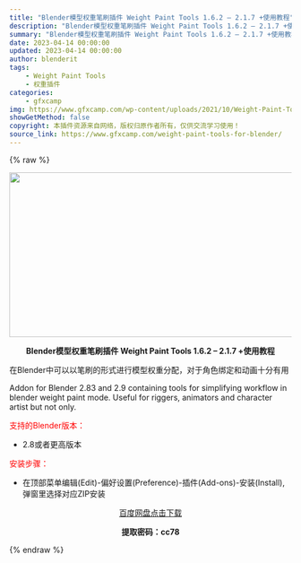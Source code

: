```yaml
---
title: "Blender模型权重笔刷插件 Weight Paint Tools 1.6.2 – 2.1.7 +使用教程"
description: "Blender模型权重笔刷插件 Weight Paint Tools 1.6.2 – 2.1.7 +使用教程 在Blender中可以以笔刷的形式进行模型权重分配，对于角色绑定和动画十分有用 Addon..."
summary: "Blender模型权重笔刷插件 Weight Paint Tools 1.6.2 – 2.1.7 +使用教程 在Blender中可以以笔刷的形式进行模型权重分配，对于角色绑定和动画十分有用 Addon..."
date: 2023-04-14 00:00:00
updated: 2023-04-14 00:00:00
author: blenderit
tags: 
    - Weight Paint Tools
    - 权重插件
categories:
    - gfxcamp
img: https://www.gfxcamp.com/wp-content/uploads/2021/10/Weight-Paint-Tools.jpg
showGetMethod: false
copyright: 本插件资源来自网络，版权归原作者所有，仅供交流学习使用！
source_link: https://www.gfxcamp.com/weight-paint-tools-for-blender/
---
```


{% raw %}
<div><p><img decoding="async" class="aligncenter size-full wp-image-98950" src="https://www.gfxcamp.com/wp-content/uploads/2021/10/Weight-Paint-Tools.jpg" data-src="https://www.gfxcamp.com/wp-content/uploads/2021/10/Weight-Paint-Tools.jpg" alt="" width="590" height="294" data-srcset="https://www.gfxcamp.com/wp-content/uploads/2021/10/Weight-Paint-Tools.jpg 590w, https://www.gfxcamp.com/wp-content/uploads/2021/10/Weight-Paint-Tools-150x75.jpg 150w" data-sizes="(max-width: 590px) 100vw, 590px"></p><p style="text-align: center;"><strong>Blender模型权重笔刷插件 Weight Paint Tools 1.6.2 – 2.1.7 +使用教程</strong></p><p>在Blender中可以以笔刷的形式进行模型权重分配，对于角色绑定和动画十分有用</p><p>Addon for Blender 2.83 and 2.9 containing tools for simplifying workflow in blender weight paint mode. Useful for riggers, animators and character artist but not only.</p><p style="text-align: left;"><span style="color: #ff0000;">支持的Blender版本：</span></p><ul>
<li style="text-align: left;">2.8或者更高版本</li>
</ul><p style="text-align: left;"><span style="color: #ff0000;">安装步骤：</span></p><ul>
<li>在顶部菜单编辑(Edit)-偏好设置(Preference)-插件(Add-ons)-安装(Install),弹窗里选择对应ZIP安装</li>
</ul><p style="text-align: center;"><a class="maxbutton-3 maxbutton maxbutton-baidu" target="_blank" rel="noopener" href="https://pan.baidu.com/s/1HIkk9rnSUs4X4QwTBzNS-g?pwd=cc78"><span class="mb-text">百度网盘点击下载</span></a></p><p style="text-align: center;"><strong>提取密码：cc78</strong></p></div>
<div style="display: none">gfxcamp</div>
{% endraw %}